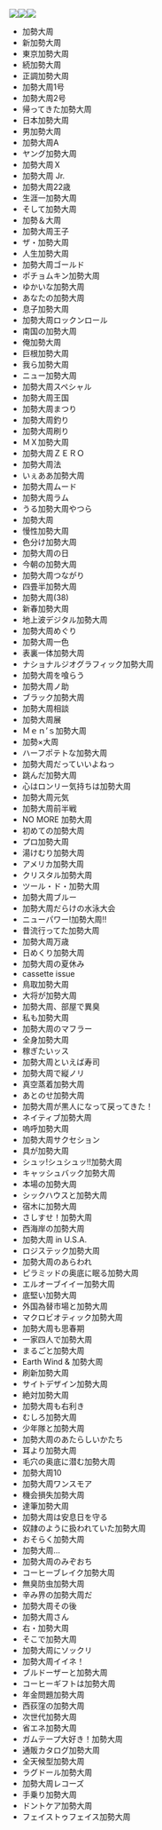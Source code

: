 <img src="http://www.iza.ne.jp/images/news/20081219/138326_c450.jpg"/><img src="http://www.iza.ne.jp/images/news/20081218/138209_c450.jpg" /><img src="http://www.iza.ne.jp/images/news/20081218/138193_c450.jpg" />

* 加勢大周
* 新加勢大周
* 東京加勢大周
* 続加勢大周
* 正調加勢大周
* 加勢大周1号
* 加勢大周2号
* 帰ってきた加勢大周
* 日本加勢大周
* 男加勢大周
* 加勢大周A
* ヤング加勢大周
* 加勢大周Ｘ
* 加勢大周 Jr.
* 加勢大周22歳
* 生涯一加勢大周
* そして加勢大周
* 加勢＆大周
* 加勢大周王子
* ザ・加勢大周
* 人生加勢大周
* 加勢大周ゴールド
* ポチョムキン加勢大周
* ゆかいな加勢大周
* あなたの加勢大周
* 息子加勢大周
* 加勢大周ロックンロール
* 南国の加勢大周
* 俺加勢大周
* 巨根加勢大周
* 我ら加勢大周
* ニュー加勢大周
* 加勢大周スペシャル
* 加勢大周王国
* 加勢大周まつり
* 加勢大周釣り
* 加勢大周刷り
* ＭＸ加勢大周
* 加勢大周ＺＥＲＯ
* 加勢大周法
* いぇああ加勢大周
* 加勢大周ムード
* 加勢大周ラム
* うる加勢大周やつら
* 加勢大周
* 慢性加勢大周
* 色分け加勢大周
* 加勢大周の日
* 今朝の加勢大周
* 加勢大周つながり
* 四畳半加勢大周
* 加勢大周(38)
* 新春加勢大周
* 地上波デジタル加勢大周
* 加勢大周めぐり
* 加勢大周一色
* 表裏一体加勢大周
* ナショナルジオグラフィック加勢大周
* 加勢大周を喰らう
* 加勢大周ノ助
* ブラック加勢大周
* 加勢大周相談
* 加勢大周展
* Ｍｅｎ’ｓ加勢大周
* 加勢×大周
* ハーフポテトな加勢大周
* 加勢大周だっていいよねっ
* 跳んだ加勢大周
* 心はロンリー気持ちは加勢大周
* 加勢大周元気
* 加勢大周前半戦
* NO MORE 加勢大周
* 初めての加勢大周
* プロ加勢大周
* 湯けむり加勢大周
* アメリカ加勢大周
* クリスタル加勢大周
* ツール・ド・加勢大周
* 加勢大周ブルー
* 加勢大周だらけの水泳大会
* ニューパワー!加勢大周!!
* 昔流行ってた加勢大周
* 加勢大周万歳
* 日めくり加勢大周
* 加勢大周の夏休み
* cassette issue
* 鳥取加勢大周
* 大将が加勢大周
* 加勢大周、部屋で異臭
* 私も加勢大周
* 加勢大周のマフラー
* 全身加勢大周
* 稼ぎたいッス
* 加勢大周といえば寿司
* 加勢大周で縦ノリ
* 真空蒸着加勢大周
* あとのせ加勢大周
* 加勢大周が黒人になって戻ってきた！
* ネイティブ加勢大周
* 嗚呼加勢大周
* 加勢大周サクセション
* 具が加勢大周
* シュッ!シュシュッ!!加勢大周
* キャッシュバック加勢大周
* 本場の加勢大周
* シックハウスと加勢大周
* 宿木に加勢大周
* さしすせ！加勢大周
* 西海岸の加勢大周
* 加勢大周 in U.S.A.
* ロジステック加勢大周
* 加勢大周のあらわれ
* ピラミッドの奥底に眠る加勢大周
* エルオーブイイー加勢大周
* 底堅い加勢大周
* 外国為替市場と加勢大周
* マクロビオティック加勢大周
* 加勢大周も思春期
* 一家四人で加勢大周
* まるごと加勢大周
* Earth Wind & 加勢大周 
* 刷新加勢大周
* サイトデザイン加勢大周
* 絶対加勢大周
* 加勢大周も右利き
* むしろ加勢大周
* 少年隊と加勢大周
* 加勢大周のあたらしいかたち
* 耳より加勢大周
* 毛穴の奥底に潜む加勢大周
* 加勢大周10
* 加勢大周ワンスモア
* 機会損失加勢大周
* 達筆加勢大周
* 加勢大周は安息日を守る
* 奴隷のように扱われていた加勢大周
* おそらく加勢大周
* 加勢大周…
* 加勢大周のみぞおち
* コーヒーブレイク加勢大周
* 無臭防虫加勢大周
* 辛み界の加勢大周だ
* 加勢大周その後
* 加勢大周さん
* 右・加勢大周
* そこで加勢大周
* 加勢大周にソックリ
* 加勢大周イイネ！
* ブルドーザーと加勢大周
* コーヒーギフトは加勢大周
* 年金問題加勢大周
* 西荻窪の加勢大周
* 次世代加勢大周
* 省エネ加勢大周
* ガムテープ大好き！加勢大周
* 通販カタログ加勢大周
* 全天候型加勢大周
* ラグドール加勢大周
* 加勢大周レコーズ
* 手乗り加勢大周
* ドントケア加勢大周
* フェイストゥフェイス加勢大周

